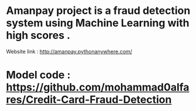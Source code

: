 # Amanpay project is a fraud detection system using Machine Learning with high scores . 
Website link : http://amanpay.pythonanywhere.com/   

# Model code : https://github.com/mohammad0alfares/Credit-Card-Fraud-Detection
